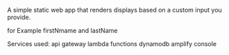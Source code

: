  A simple static web app that renders displays based on a custom input you provide.
 
 for Example firstNmame and lastName
 
 Services used:
                api gateway lambda functions
               dynamodb
               amplify console
